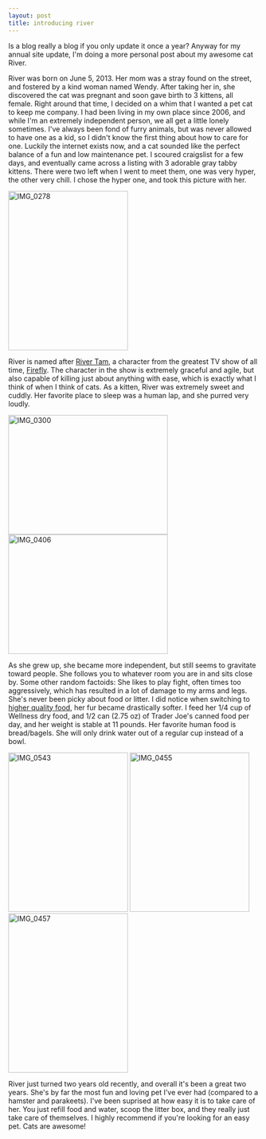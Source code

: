 ```yaml
---
layout: post
title: introducing river
---
```


Is a blog really a blog if you only update it once a year? Anyway for my annual site update, I'm doing a more personal post about my awesome cat River.

River was born on June 5, 2013. Her mom was a stray found on the street, and fostered by a kind woman named Wendy. After taking her in, she discovered the cat was pregnant and soon gave birth to 3 kittens, all female. Right around that time, I decided on a whim that I wanted a pet cat to keep me company. I had been living in my own place since 2006, and while I'm an extremely independent person, we all get a little lonely sometimes. I've always been fond of furry animals, but was never allowed to have one as a kid, so I didn't know the first thing about how to care for one. Luckily the internet exists now, and a cat sounded like the perfect balance of a fun and low maintenance pet. I scoured craigslist for a few days, and eventually came across a listing with 3 adorable gray tabby kittens. There were two left when I went to meet them, one was very hyper, the other very chill. I chose the hyper one, and took this picture with her.

<img src="https://farm6.staticflickr.com/5501/11612732003_b6f3dfe4e1_n.jpg" width="240" height="320" alt="IMG_0278">

<!--break-->

River is named after [River Tam](https://en.wikipedia.org/wiki/River_Tam), a character from the greatest TV show of all time, [Firefly](http://www.imdb.com/title/tt0303461). The character in the show is extremely graceful and agile, but also capable of killing just about anything with ease, which is exactly what I think of when I think of cats. As a kitten, River was extremely sweet and cuddly. Her favorite place to sleep was a human lap, and she purred very loudly.

<img src="https://farm8.staticflickr.com/7298/11612797953_df42d593f5_n.jpg" width="320" height="240" alt="IMG_0300">
<img src="https://farm8.staticflickr.com/7310/11613671036_cf2dfdc3e4_n.jpg" width="320" height="240" alt="IMG_0406">

As she grew up, she became more independent, but still seems to gravitate toward people. She follows you to whatever room you are in and sits close by. Some other random factoids: She likes to play fight, often times too aggressively, which has resulted in a lot of damage to my arms and legs. She's never been picky about food or litter. I did notice when switching to [higher quality food](http://amzn.com/B001J8J4UY), her fur became drastically softer. I feed her 1/4 cup of Wellness dry food, and 1/2 can (2.75 oz) of Trader Joe's canned food per day, and her weight is stable at 11 pounds. Her favorite human food is bread/bagels. She will only drink water out of a regular cup instead of a bowl.

<img src="https://farm4.staticflickr.com/3822/11613814336_5c04afd6d5_n.jpg" width="240" height="320" alt="IMG_0543">
<img src="https://farm6.staticflickr.com/5520/11613720416_30b082d7e8_n.jpg" width="240" height="320" alt="IMG_0455">
<img src="https://farm6.staticflickr.com/5489/11613729586_10476a22f2_n.jpg" width="240" height="320" alt="IMG_0457">

River just turned two years old recently, and overall it's been a great two years. She's by far the most fun and loving pet I've ever had (compared to a hamster and parakeets). I've been suprised at how easy it is to take care of her. You just refill food and water, scoop the litter box, and they really just take care of themselves. I highly recommend if you're looking for an easy pet. Cats are awesome!

